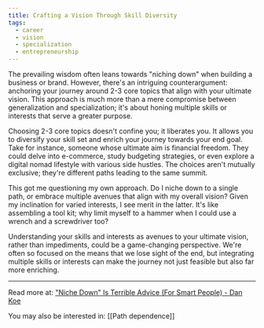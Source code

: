```yaml
---
title: Crafting a Vision Through Skill Diversity
tags:
  - career
  - vision
  - specialization
  - entrepreneurship
---
```

The prevailing wisdom often leans towards "niching down" when building a business or brand. However, there's an intriguing counterargument: anchoring your journey around 2-3 core topics that align with your ultimate vision. This approach is much more than a mere compromise between generalization and specialization; it's about honing multiple skills or interests that serve a greater purpose.

Choosing 2-3 core topics doesn't confine you; it liberates you. It allows you to diversify your skill set and enrich your journey towards your end goal. Take for instance, someone whose ultimate aim is financial freedom. They could delve into e-commerce, study budgeting strategies, or even explore a digital nomad lifestyle with various side hustles. The choices aren't mutually exclusive; they're different paths leading to the same summit.

This got me questioning my own approach. Do I niche down to a single path, or embrace multiple avenues that align with my overall vision? Given my inclination for varied interests, I see merit in the latter. It's like assembling a tool kit; why limit myself to a hammer when I could use a wrench and a screwdriver too?

Understanding your skills and interests as avenues to your ultimate vision, rather than impediments, could be a game-changing perspective. We're often so focused on the means that we lose sight of the end, but integrating multiple skills or interests can make the journey not just feasible but also far more enriching.

----

Read more at: ["Niche Down" Is Terrible Advice (For Smart People) - Dan Koe](https://thedankoe.com/letters/niche-down-is-terrible-advice-for-smart-people/)

You may also be interested in: [[Path dependence]]